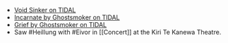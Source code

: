 - [Void Sinker on TIDAL](https://listen.tidal.com/artist/46082441)
- [Incarnate by Ghostsmoker on TIDAL](https://listen.tidal.com/album/388123910)
- [Grief by Ghostsmoker on TIDAL](https://listen.tidal.com/album/228646038)
- Saw #Heillung with #Eivor in [[Concert]] at the Kiri Te Kanewa Theatre.